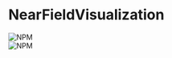 # NearFieldVisualization
<img alt="NPM" src="https://img.shields.io/badge/version-1.0-green"></br><img alt="NPM" src="https://img.shields.io/badge/author-THY-yellowgreen">
